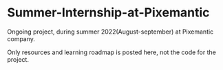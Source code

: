 # Summer-Internship-at-Pixemantic
Ongoing project, during summer 2022(August-september) at Pixemantic company.

Only resources and learning roadmap is posted here, not the code for the project.
